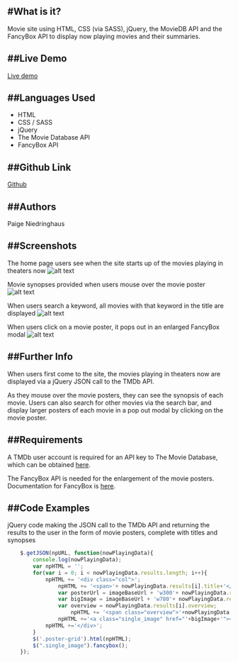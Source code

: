 #What is it?
---
Movie site using HTML, CSS (via SASS), jQuery, the MovieDB API and the FancyBox API to display now playing movies and their summaries. 

##Live Demo
---
[Live demo](http://paigeniedringhaus.com/movieApp/)

##Languages Used
---
  * HTML
  * CSS / SASS
  * jQuery
  * The Movie Database API
  * FancyBox API

##Github Link
---
[Github](https://github.com/paigen11/movie-app)

##Authors
---
Paige Niedringhaus

##Screenshots
---
The home page users see when the site starts up of the movies playing in theaters now
![alt text]()

Movie synopses provided when users mouse over the movie poster
![alt text]()

When users search a keyword, all movies with that keyword in the title are displayed
![alt text]()

When users click on a movie poster, it pops out in an enlarged FancyBox modal
![alt text]()

##Further Info
---
When users first come to the site, the movies playing in theaters now are displayed via a jQuery JSON call to the TMDb API.

As they mouse over the movie posters, they can see the synopsis of each movie. Users can also search for other movies via the search bar, and display larger posters of each movie in a pop out modal by clicking on the movie poster.

##Requirements
---
A TMDb user account is required for an API key to The Movie Database, which can be obtained [here](https://www.themoviedb.org/documentation/api).

The FancyBox API is needed for the enlargement of the movie posters. Documentation for FancyBox is [here](http://fancybox.net/api).

##Code Examples
---
jQuery code making the JSON call to the TMDb API and returning the results to the user in the form of movie posters, complete with titles and synopses

```javascript
	$.getJSON(npURL, function(nowPlayingData){
		console.log(nowPlayingData);
		var npHTML = '';
		for(var i = 0; i < nowPlayingData.results.length; i++){
			npHTML += '<div class="col">';
				npHTML += '<span>'+ nowPlayingData.results[i].title+'</span>';
				var posterUrl = imageBaseUrl + 'w300'+ nowPlayingData.results[i].poster_path;
				var bigImage = imageBaseUrl + 'w780'+ nowPlayingData.results[i].poster_path;
				var overview = nowPlayingData.results[i].overview;
					npHTML += '<span class="overview">'+nowPlayingData.results[i].overview+'</span>';
				npHTML +='<a class="single_image" href="'+bigImage+'"><img src="'+ posterUrl+ '"></a>';
			npHTML +='</div>';
		}
		$('.poster-grid').html(npHTML);
		$(".single_image").fancybox();
	});
```
